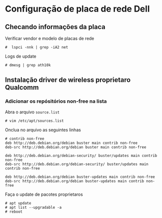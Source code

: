 # Configuração de placa de rede Dell

## Checando informações da placa

 Verificar vendor e modelo de placas de rede
```
#  lspci -nnk | grep -iA2 net
```

Logs de update
```
# dmesg | grep ath10k
```

## Instalação driver de wireless proprietaro Qualcomm

### Adicionar os repósitórios non-free na lista

Abra o arquivo `source.list`

```
# vim /etc/apt/sources.list
```
Onclua no arquivo as seguintes linhas

```
# contrib non-free
deb http://deb.debian.org/debian buster main contrib non-free
deb-src http://deb.debian.org/debian buster main contrib non-free

deb http://deb.debian.org/debian-security/ buster/updates main contrib non-free
deb-src http://deb.debian.org/debian-security/ buster/updates main contrib non-free

deb http://deb.debian.org/debian buster-updates main contrib non-free
deb-src http://deb.debian.org/debian buster-updates main contrib non-free
```

Faça o update de pacotes proprietaros
```
# apt update
# apt list --upgradable -a
# reboot
```
